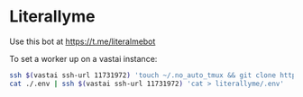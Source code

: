 # Literallyme

Use this bot at https://t.me/literalmebot


To set a worker up on a vastai instance:

```bash
ssh $(vastai ssh-url 11731972) 'touch ~/.no_auto_tmux && git clone https://github.com/ennucore/literallyme && cd literallyme && ./setup.sh'
cat ./.env | ssh $(vastai ssh-url 11731972) 'cat > literallyme/.env'
```



